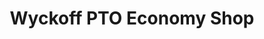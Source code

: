 ---
title: "Wyckoff PTO Economy Shop"
url: /wyckoff/wyckoff-pto-economy-shop/
shop: Gebrauchtwaren
---